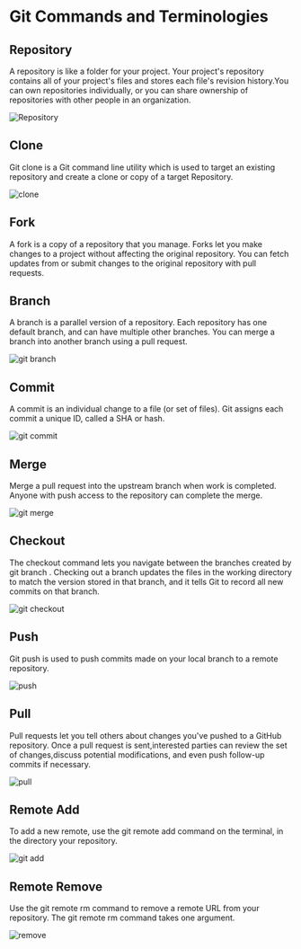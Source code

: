 # Git Commands and Terminologies

  ## Repository
      
A repository is like a folder for your project. Your project's repository contains all of your project's files and 
stores each file's revision history.You can own repositories individually, or you can share ownership of repositories 
with other people in an organization. 


![Repository](https://user-images.githubusercontent.com/54865943/66275735-96212a00-e859-11e9-82b9-3d878254a594.png)

 ## Clone
  
Git clone is a Git command line utility which is used to target an existing repository and create a clone or copy of a target 
Repository.

![clone](https://user-images.githubusercontent.com/54865943/66275783-07f97380-e85a-11e9-922d-3fd1ff344f34.PNG)



 ## Fork
 
A fork is a copy of a repository that you manage. Forks let you make changes to a project without affecting the original repository.
You can fetch updates from or submit changes to the original repository with pull requests.


## Branch

A branch is a parallel version of a repository. Each repository has one default branch, and can have multiple other branches.
You can merge a branch into another branch using a pull request.

![git branch](https://user-images.githubusercontent.com/54865943/66273247-2d798380-e840-11e9-810b-2553875467d8.png)


## Commit

A commit is an individual change to a file (or set of files). Git assigns each commit a unique ID, called a SHA or hash.


![git commit](https://user-images.githubusercontent.com/54865943/66273204-de335300-e83f-11e9-870c-2f8b37febd1f.png)

## Merge

Merge a pull request into the upstream branch when work is completed. Anyone with push access to the repository can complete the merge.


![git merge](https://user-images.githubusercontent.com/54865943/66273295-9660fb80-e840-11e9-982f-f64a988f14b6.png)

## Checkout

The checkout command lets you navigate between the branches created by git branch . Checking out a branch updates the files in the
working directory to match the version stored in that branch, and it tells Git to record all new commits on that branch.

![git checkout](https://user-images.githubusercontent.com/54865943/66273372-3dde2e00-e841-11e9-8f57-47eed5ea8829.png)

## Push

 Git push is used to push commits made on your local branch to a remote repository.
 
![push](https://user-images.githubusercontent.com/54865943/66275761-d2548a80-e859-11e9-8c64-40a075394cdf.png)
 
## Pull

Pull requests let you tell others about changes you've pushed to a GitHub repository. Once a pull request is sent,interested
parties can review the set of changes,discuss potential modifications, and even push follow-up commits if necessary.

![pull](https://user-images.githubusercontent.com/54865943/66275772-edbf9580-e859-11e9-9e8c-0504996131fc.png)

## Remote Add

To add a new remote, use the git remote add command on the terminal, in the directory your repository. 

![git add](https://user-images.githubusercontent.com/54865943/66276257-50fff680-e85f-11e9-8f49-d6945af3dc30.png)

## Remote Remove

Use the git remote rm command to remove a remote URL from your repository. The git remote rm command takes one argument.

![remove](https://user-images.githubusercontent.com/54865943/66276250-447b9e00-e85f-11e9-85de-d10497c78aaa.png)

